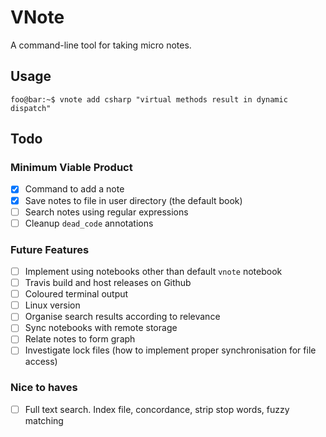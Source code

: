 
# VNote

A command-line tool for taking micro notes.

## Usage

```console
foo@bar:~$ vnote add csharp "virtual methods result in dynamic dispatch"
```

## Todo

### Minimum Viable Product

- [x] Command to add a note
- [x] Save notes to file in user directory (the default book)
- [ ] Search notes using regular expressions
- [ ] Cleanup `dead_code` annotations

### Future Features

- [ ] Implement using notebooks other than default `vnote` notebook
- [ ] Travis build and host releases on Github
- [ ] Coloured terminal output
- [ ] Linux version
- [ ] Organise search results according to relevance
- [ ] Sync notebooks with remote storage
- [ ] Relate notes to form graph
- [ ] Investigate lock files (how to implement proper synchronisation for file access)

### Nice to haves

- [ ] Full text search. Index file, concordance, strip stop words, fuzzy matching